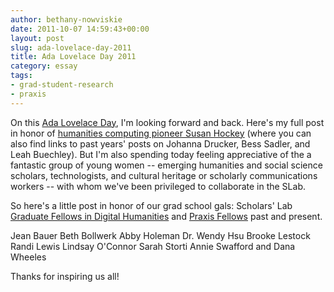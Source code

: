 ```yaml
---
author: bethany-nowviskie
date: 2011-10-07 14:59:43+00:00
layout: post
slug: ada-lovelace-day-2011
title: Ada Lovelace Day 2011
category: essay
tags:
- grad-student-research
- praxis
---
```


On this [Ada Lovelace Day](http://findingada.com), I'm looking forward and back.  Here's my full post in honor of [humanities computing pioneer Susan Hockey](http://nowviskie.org/2011/ada-lovelace-day-susan-hockey/) (where you can also find links to past years' posts on Johanna Drucker, Bess Sadler, and Leah Buechley). But I'm also spending today feeling appreciative of the a fantastic group of young women -- emerging humanities and social science scholars, technologists, and cultural heritage or scholarly communications workers -- with whom we've been privileged to collaborate in the SLab.  

So here's a little post in honor of our grad school gals: Scholars' Lab [Graduate Fellows in Digital Humanities](http://www2.scholarslab.org/about/fellowship.html) and [Praxis Fellows](https://praxis.scholarslab.org/) past and present.

Jean Bauer
Beth Bollwerk
Abby Holeman
Dr. Wendy Hsu
Brooke Lestock
Randi Lewis
Lindsay O'Connor
Sarah Storti
Annie Swafford
and Dana Wheeles

Thanks for inspiring us all!
